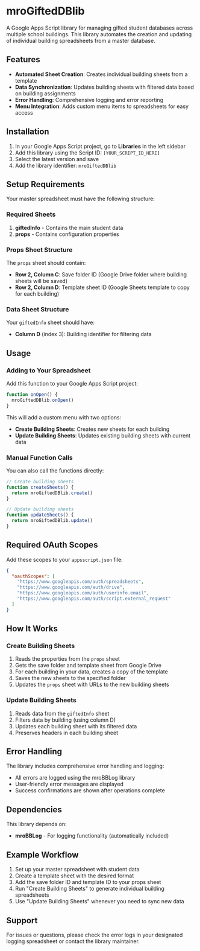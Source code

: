 # mroGiftedDBlib

A Google Apps Script library for managing gifted student databases across multiple school buildings. This library automates the creation and updating of individual building spreadsheets from a master database.

## Features

- **Automated Sheet Creation**: Creates individual building sheets from a template
- **Data Synchronization**: Updates building sheets with filtered data based on building assignments
- **Error Handling**: Comprehensive logging and error reporting
- **Menu Integration**: Adds custom menu items to spreadsheets for easy access

## Installation

1. In your Google Apps Script project, go to **Libraries** in the left sidebar
2. Add this library using the Script ID: `[YOUR_SCRIPT_ID_HERE]`
3. Select the latest version and save
4. Add the library identifier: `mroGiftedDBlib`

## Setup Requirements

Your master spreadsheet must have the following structure:

### Required Sheets

1. **giftedInfo** - Contains the main student data
2. **props** - Contains configuration properties

### Props Sheet Structure

The `props` sheet should contain:
- **Row 2, Column C**: Save folder ID (Google Drive folder where building sheets will be saved)
- **Row 2, Column D**: Template sheet ID (Google Sheets template to copy for each building)

### Data Sheet Structure

Your `giftedInfo` sheet should have:
- **Column D** (index 3): Building identifier for filtering data

## Usage

### Adding to Your Spreadsheet

Add this function to your Google Apps Script project:

```javascript
function onOpen() {
  mroGiftedDBlib.onOpen()
}
```

This will add a custom menu with two options:
- **Create Building Sheets**: Creates new sheets for each building
- **Update Building Sheets**: Updates existing building sheets with current data

### Manual Function Calls

You can also call the functions directly:

```javascript
// Create building sheets
function createSheets() {
  return mroGiftedDBlib.create()
}

// Update building sheets
function updateSheets() {
  return mroGiftedDBlib.update()
}
```

## Required OAuth Scopes

Add these scopes to your `appsscript.json` file:

```json
{
  "oauthScopes": [
    "https://www.googleapis.com/auth/spreadsheets",
    "https://www.googleapis.com/auth/drive",
    "https://www.googleapis.com/auth/userinfo.email",
    "https://www.googleapis.com/auth/script.external_request"
  ]
}
```

## How It Works

### Create Building Sheets
1. Reads the properties from the `props` sheet
2. Gets the save folder and template sheet from Google Drive
3. For each building in your data, creates a copy of the template
4. Saves the new sheets to the specified folder
5. Updates the `props` sheet with URLs to the new building sheets

### Update Building Sheets
1. Reads data from the `giftedInfo` sheet
2. Filters data by building (using column D)
3. Updates each building sheet with its filtered data
4. Preserves headers in each building sheet

## Error Handling

The library includes comprehensive error handling and logging:
- All errors are logged using the mroBBLog library
- User-friendly error messages are displayed
- Success confirmations are shown after operations complete

## Dependencies

This library depends on:
- **mroBBLog** - For logging functionality (automatically included)

## Example Workflow

1. Set up your master spreadsheet with student data
2. Create a template sheet with the desired format
3. Add the save folder ID and template ID to your props sheet
4. Run "Create Building Sheets" to generate individual building spreadsheets
5. Use "Update Building Sheets" whenever you need to sync new data

## Support

For issues or questions, please check the error logs in your designated logging spreadsheet or contact the library maintainer.
